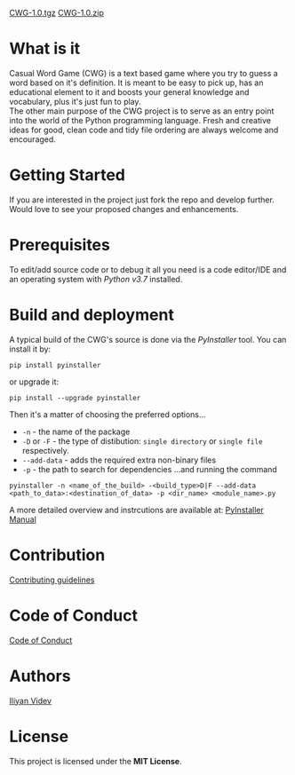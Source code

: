 [CWG-1.0.tgz](https://github.com/ivi-dev/CWG/blob/master/distribution/CWG-1.0.tgz)
[CWG-1.0.zip](https://github.com/ivi-dev/CWG/blob/master/distribution/CWG-1.0.zip)

# What is it
Casual Word Game (CWG) is a text based game where you try to guess a word based on it's definition. It is meant to be easy to pick up, has an educational element to it and boosts your general knowledge and vocabulary, plus it's just fun to play.  
The other main purpose of the CWG project is to serve as an entry point into the world of the Python programming language. Fresh and creative ideas for good, clean code and tidy file ordering are always welcome and encouraged.

# Getting Started

If you are interested in the project just fork the repo and develop further. Would love to see your proposed changes and enhancements.

# Prerequisites

To edit/add source code or to debug it all you need is a code editor/IDE and an operating system with _Python v3.7_ installed.  

# Build and deployment

A typical build of the CWG's source is done via the _PyInstaller_ tool. You can install it by:
```
pip install pyinstaller
```
or upgrade it:
```
pip install --upgrade pyinstaller
```

Then it's a matter of choosing the preferred options...  
* `-n` - the name of the package
* `-D` or `-F` - the type of distibution: `single directory` or `single file` respectively.
* `--add-data` - adds the required extra non-binary files
* `-p` - the path to search for dependencies
...and running the command
```
pyinstaller -n <name_of_the_build> -<build_type>D|F --add-data <path_to_data>:<destination_of_data> -p <dir_name> <module_name>.py    
```

A more detailed overview and instrcutions are available at: [PyInstaller Manual](https://pyinstaller.readthedocs.io/en/stable/usage.html#mac-os-x-specific-options)

# Contribution

[Contributing guidelines](https://github.com/ivi-dev/CWG/blob/master/CONTRIBUTING.md)

# Code of Conduct

[Code of Conduct](https://github.com/ivi-dev/CWG/blob/master/CODE_OF_CONDUCT.md)

# Authors

[Iliyan Videv](mailto:videviliyan@gmail.com)

# License

This project is licensed under the **MIT License**.  
